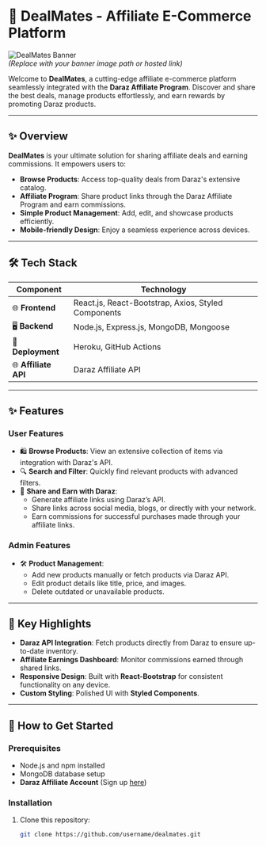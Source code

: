# 🌟 **DealMates - Affiliate E-Commerce Platform**

![DealMates Banner](frontend/src/assets/banner1.png)  
*(Replace with your banner image path or hosted link)*  

Welcome to **DealMates**, a cutting-edge affiliate e-commerce platform seamlessly integrated with the **Daraz Affiliate Program**. Discover and share the best deals, manage products effortlessly, and earn rewards by promoting Daraz products.  

---

## ✨ **Overview**

**DealMates** is your ultimate solution for sharing affiliate deals and earning commissions. It empowers users to:  
- **Browse Products**: Access top-quality deals from Daraz's extensive catalog.  
- **Affiliate Program**: Share product links through the Daraz Affiliate Program and earn commissions.  
- **Simple Product Management**: Add, edit, and showcase products efficiently.  
- **Mobile-friendly Design**: Enjoy a seamless experience across devices.  

---

## 🛠️ **Tech Stack**

| **Component**        | **Technology**               |  
|-----------------------|------------------------------|  
| 🌐 **Frontend**      | React.js, React-Bootstrap, Axios, Styled Components |  
| 🖥️ **Backend**       | Node.js, Express.js, MongoDB, Mongoose |  
| 🚀 **Deployment**    | Heroku, GitHub Actions |  
| 🌐 **Affiliate API** | Daraz Affiliate API          |  

---

## ✨ **Features**

### **User Features**  
- 🛍️ **Browse Products**: View an extensive collection of items via integration with Daraz's API.  
- 🔍 **Search and Filter**: Quickly find relevant products with advanced filters.  
- 🤝 **Share and Earn with Daraz**:  
  - Generate affiliate links using Daraz’s API.  
  - Share links across social media, blogs, or directly with your network.  
  - Earn commissions for successful purchases made through your affiliate links.  

### **Admin Features**  
- 🛠️ **Product Management**:  
  - Add new products manually or fetch products via Daraz API.  
  - Edit product details like title, price, and images.  
  - Delete outdated or unavailable products.  

---

## 🎨 **Key Highlights**

- **Daraz API Integration**: Fetch products directly from Daraz to ensure up-to-date inventory.  
- **Affiliate Earnings Dashboard**: Monitor commissions earned through shared links.  
- **Responsive Design**: Built with **React-Bootstrap** for consistent functionality on any device.  
- **Custom Styling**: Polished UI with **Styled Components**.  

---

## 🚀 **How to Get Started**

### Prerequisites  
- Node.js and npm installed  
- MongoDB database setup  
- **Daraz Affiliate Account** (Sign up [here](https://affiliate.daraz.lk))  

### Installation  
1. Clone this repository:  
   ```bash  
   git clone https://github.com/username/dealmates.git  
